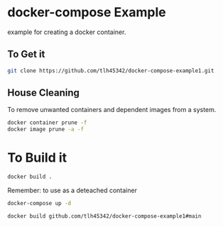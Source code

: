 # docker-compose Example
example  for creating a docker container.

## To Get it
```bash
git clone https://github.com/tlh45342/docker-compose-example1.git
```
## House Cleaning
To remove unwanted containers and dependent images from a system.

```bash
docker container prune -f
docker image prune -a -f
```

# To Build it
```bash
docker build .
```

Remember: to use as a deteached container

```bash
docker-compose up -d
```

```bash
docker build github.com/tlh45342/docker-compose-example1#main
```
